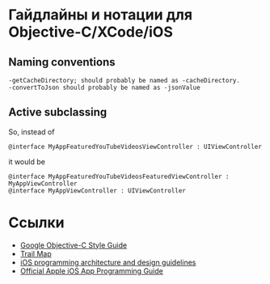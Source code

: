 Гайдлайны и нотации для Objective-C/XCode/iOS
=============================================

Naming conventions
------------------

```
-getCacheDirectory; should probably be named as -cacheDirectory.
-convertToJson should probably be named as -jsonValue
```

Active subclassing
------------------

So, instead of

```
@interface MyAppFeaturedYouTubeVideosViewController : UIViewController
```

it would be

```
@interface MyAppFeaturedYouTubeVideosFeaturedViewController : MyAppViewController
@interface MyAppViewController : UIViewController
```

Ссылки
======

* [Google Objective-C Style Guide](http://google-styleguide.googlecode.com/svn/trunk/objcguide.xml) 
* [Trail Map](https://learn.thoughtbot.com/ios)
* [iOS programming architecture and design
  guidelines](http://blog.mugunthkumar.com/articles/ios-programming-architecture-and-design-guidelines/?utm_source=feedburner&utm_medium=feed&utm_campaign=Feed%3A+MugunthKumar+%28Mugunth+Kumar%27s+Blog%29)
* [Official Apple iOS App Programming
  Guide](http://developer.apple.com/library/ios/#documentation/iphone/conceptual/iphoneosprogrammingguide/Introduction/Introduction.html#//apple_ref/doc/uid/TP40007072-CH1-SW1)
